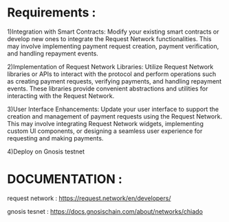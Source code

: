 # Requirements : 
1)Integration with Smart Contracts: Modify your existing smart contracts or develop new ones to integrate the Request Network functionalities. This may involve implementing payment request creation, payment verification, and handling repayment events.

2)Implementation of Request Network Libraries: Utilize Request Network libraries or APIs to interact with the protocol and perform operations such as creating payment requests, verifying payments, and handling repayment events. These libraries provide convenient abstractions and utilities for interacting with the Request Network.

3)User Interface Enhancements: Update your user interface to support the creation and management of payment requests using the Request Network. This may involve integrating Request Network widgets, implementing custom UI components, or designing a seamless user experience for requesting and making payments.

4)Deploy on Gnosis testnet 



# DOCUMENTATION : 
request network : https://request.network/en/developers/

gnosis tesnet : https://docs.gnosischain.com/about/networks/chiado 

